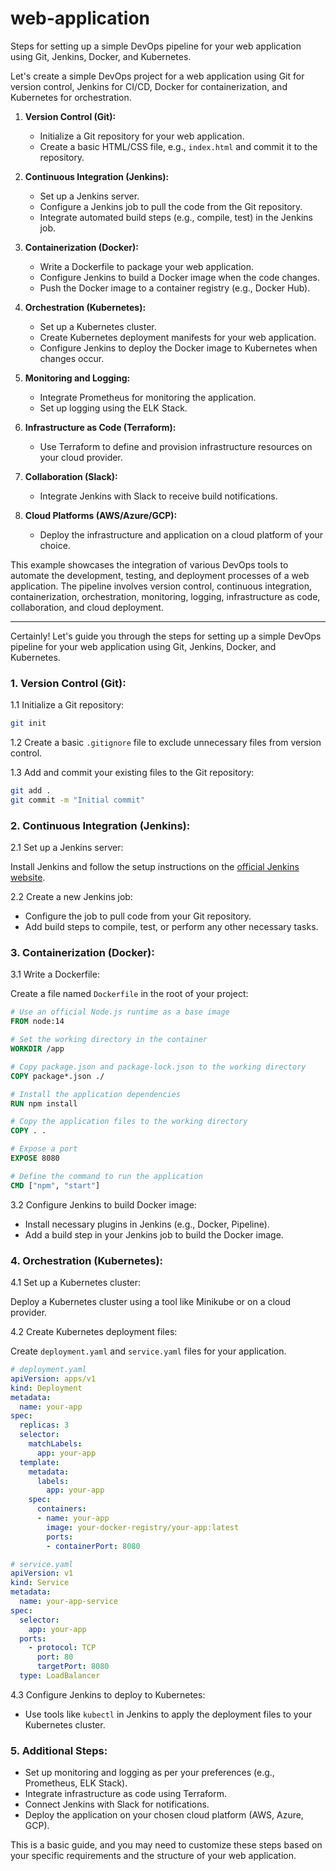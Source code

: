 # web-application
 Steps for setting up a simple DevOps pipeline for your web application using Git, Jenkins, Docker, and Kubernetes.

Let's create a simple DevOps project for a web application using Git for version control, Jenkins for CI/CD, Docker for containerization, and Kubernetes for orchestration.

1. **Version Control (Git):**
   - Initialize a Git repository for your web application.
   - Create a basic HTML/CSS file, e.g., `index.html` and commit it to the repository.

2. **Continuous Integration (Jenkins):**
   - Set up a Jenkins server.
   - Configure a Jenkins job to pull the code from the Git repository.
   - Integrate automated build steps (e.g., compile, test) in the Jenkins job.

3. **Containerization (Docker):**
   - Write a Dockerfile to package your web application.
   - Configure Jenkins to build a Docker image when the code changes.
   - Push the Docker image to a container registry (e.g., Docker Hub).

4. **Orchestration (Kubernetes):**
   - Set up a Kubernetes cluster.
   - Create Kubernetes deployment manifests for your web application.
   - Configure Jenkins to deploy the Docker image to Kubernetes when changes occur.

5. **Monitoring and Logging:**
   - Integrate Prometheus for monitoring the application.
   - Set up logging using the ELK Stack.

6. **Infrastructure as Code (Terraform):**
   - Use Terraform to define and provision infrastructure resources on your cloud provider.

7. **Collaboration (Slack):**
   - Integrate Jenkins with Slack to receive build notifications.

8. **Cloud Platforms (AWS/Azure/GCP):**
   - Deploy the infrastructure and application on a cloud platform of your choice.

This example showcases the integration of various DevOps tools to automate the development, testing, and deployment processes of a web application. The pipeline involves version control, continuous integration, containerization, orchestration, monitoring, logging, infrastructure as code, collaboration, and cloud deployment.

-----------------------------------------------------------------------------------------

Certainly! Let's guide you through the steps for setting up a simple DevOps pipeline for your web application using Git, Jenkins, Docker, and Kubernetes.

### 1. Version Control (Git):

1.1 Initialize a Git repository:

```bash
git init
```

1.2 Create a basic `.gitignore` file to exclude unnecessary files from version control.

1.3 Add and commit your existing files to the Git repository:

```bash
git add .
git commit -m "Initial commit"
```

### 2. Continuous Integration (Jenkins):

2.1 Set up a Jenkins server:

Install Jenkins and follow the setup instructions on the [official Jenkins website](https://www.jenkins.io/doc/book/installing/).

2.2 Create a new Jenkins job:

- Configure the job to pull code from your Git repository.
- Add build steps to compile, test, or perform any other necessary tasks.

### 3. Containerization (Docker):

3.1 Write a Dockerfile:

Create a file named `Dockerfile` in the root of your project:

```Dockerfile
# Use an official Node.js runtime as a base image
FROM node:14

# Set the working directory in the container
WORKDIR /app

# Copy package.json and package-lock.json to the working directory
COPY package*.json ./

# Install the application dependencies
RUN npm install

# Copy the application files to the working directory
COPY . .

# Expose a port
EXPOSE 8080

# Define the command to run the application
CMD ["npm", "start"]
```

3.2 Configure Jenkins to build Docker image:

- Install necessary plugins in Jenkins (e.g., Docker, Pipeline).
- Add a build step in your Jenkins job to build the Docker image.

### 4. Orchestration (Kubernetes):

4.1 Set up a Kubernetes cluster:

Deploy a Kubernetes cluster using a tool like Minikube or on a cloud provider.

4.2 Create Kubernetes deployment files:

Create `deployment.yaml` and `service.yaml` files for your application.

```yaml
# deployment.yaml
apiVersion: apps/v1
kind: Deployment
metadata:
  name: your-app
spec:
  replicas: 3
  selector:
    matchLabels:
      app: your-app
  template:
    metadata:
      labels:
        app: your-app
    spec:
      containers:
      - name: your-app
        image: your-docker-registry/your-app:latest
        ports:
        - containerPort: 8080
```

```yaml
# service.yaml
apiVersion: v1
kind: Service
metadata:
  name: your-app-service
spec:
  selector:
    app: your-app
  ports:
    - protocol: TCP
      port: 80
      targetPort: 8080
  type: LoadBalancer
```

4.3 Configure Jenkins to deploy to Kubernetes:

- Use tools like `kubectl` in Jenkins to apply the deployment files to your Kubernetes cluster.

### 5. Additional Steps:

- Set up monitoring and logging as per your preferences (e.g., Prometheus, ELK Stack).
- Integrate infrastructure as code using Terraform.
- Connect Jenkins with Slack for notifications.
- Deploy the application on your chosen cloud platform (AWS, Azure, GCP).

This is a basic guide, and you may need to customize these steps based on your specific requirements and the structure of your web application.
